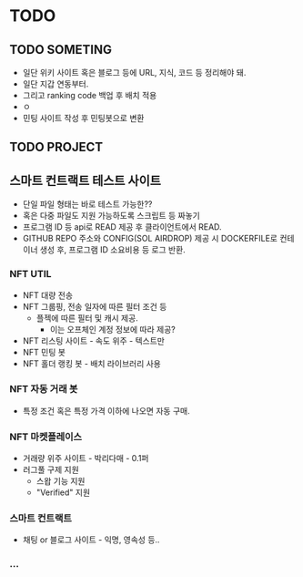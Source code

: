 # TODO

## TODO SOMETING
* 일단 위키 사이트 혹은 블로그 등에 URL, 지식, 코드 등 정리해야 돼.
* 일단 지갑 연동부터.
* 그리고 ranking code 백업 후 배치 적용
* ㅇ
* 민팅 사이트 작성 후 민팅봇으로 변환




## TODO PROJECT
## 스마트 컨트랙트 테스트 사이트
* 단일 파일 형태는 바로 테스트 가능한??
* 혹은 다중 파일도 지원 가능하도록 스크립트 등 짜놓기
* 프로그램 ID 등 api로 READ 제공 후 클라이언트에서 READ.
* GITHUB REPO 주소와 CONFIG(SOL AIRDROP) 제공 시 DOCKERFILE로 컨테이너 생성 후, 프로그램 ID 소요비용 등 로그 반환.
### NFT UTIL
* NFT 대량 전송
* NFT 그룹핑, 전송 일자에 따른 필터 조건 등
  * 플젝에 따른 필터 및 캐시 제공. 
    * 이는 오프체인 계정 정보에 따라 제공?
* NFT 리스팅 사이트 - 속도 위주 - 텍스트만
* NFT 민팅 봇
* NFT 홀더 랭킹 봇 - 배치 라이브러리 사용

### NFT 자동 거래 봇
* 특정 조건 혹은 특정 가격 이하에 나오면 자동 구매.

### NFT 마켓플레이스
* 거래량 위주 사이트 - 박리다매 - 0.1퍼
* 러그풀 구제 지원
  * 스왑 기능 지원
  * "Verified" 지원
### 스마트 컨트랙트
* 채팅 or 블로그 사이트 - 익명, 영속성 등..
### ...
